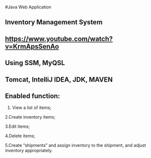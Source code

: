 #Java Web Application  

 ## Inventory Management System
 ## https://www.youtube.com/watch?v=KrmApsSenAo



## Using SSM, MyQSL
## Tomcat, IntelliJ IDEA, JDK, MAVEN
## Enabled function:


  1. View a list of items;

  2.Create inventory items;

  3.Edit items;

  4.Delete items;

  5.Create “shipments” and assign inventory to the shipment, and adjust inventory appropriately.

